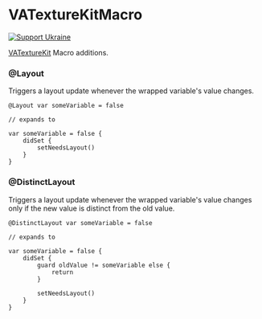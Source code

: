 # VATextureKitMacro


[![Support Ukraine](https://img.shields.io/badge/Support-Ukraine-FFD500?style=flat&labelColor=005BBB)](https://opensource.fb.com/support-ukraine)


[VATextureKit](https://github.com/VAndrJ/VATextureKit) Macro additions.


### @Layout


Triggers a layout update whenever the wrapped variable's value changes.


```
@Layout var someVariable = false

// expands to

var someVariable = false {
    didSet {
        setNeedsLayout()
    }
}
```


### @DistinctLayout


Triggers a layout update whenever the wrapped variable's value changes only if the new value is distinct from the old value.


```
@DistinctLayout var someVariable = false

// expands to

var someVariable = false {
    didSet {
        guard oldValue != someVariable else {
            return
        }

        setNeedsLayout()
    }
}
```
